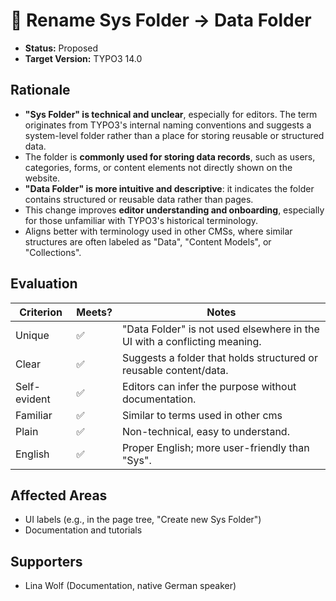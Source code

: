 # 📁 Rename Sys Folder -> Data Folder

* **Status:** Proposed
* **Target Version:** TYPO3 14.0

## Rationale

- **"Sys Folder" is technical and unclear**, especially for editors. The term
  originates from TYPO3's internal naming conventions and suggests a system-level
  folder rather than a place for storing reusable or structured data.
- The folder is **commonly used for storing data records**, such as users,
  categories, forms, or content elements not directly shown on the website.
- **"Data Folder" is more intuitive and descriptive**: it indicates the folder
  contains structured or reusable data rather than pages.
- This change improves **editor understanding and onboarding**, especially for
  those unfamiliar with TYPO3's historical terminology.
- Aligns better with terminology used in other CMSs, where similar structures are
  often labeled as "Data", "Content Models", or "Collections".

## Evaluation

| Criterion       | Meets? | Notes                                                                     |
|----------------|--------|---------------------------------------------------------------------------|
| Unique         | ✅     | "Data Folder" is not used elsewhere in the UI with a conflicting meaning. |
| Clear          | ✅     | Suggests a folder that holds structured or reusable content/data.         |
| Self-evident   | ✅     | Editors can infer the purpose without documentation.                      |
| Familiar       | ✅     | Similar to terms used in other cms                                        |
| Plain          | ✅     | Non-technical, easy to understand.                                        |
| English        | ✅     | Proper English; more user-friendly than "Sys".                            |


## Affected Areas

- UI labels (e.g., in the page tree, "Create new Sys Folder")
- Documentation and tutorials

## Supporters

- Lina Wolf (Documentation, native German speaker)